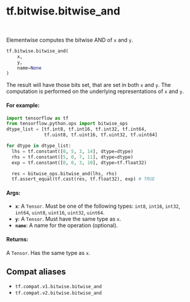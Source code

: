 <div itemscope itemtype="http://developers.google.com/ReferenceObject">
<meta itemprop="name" content="tf.bitwise.bitwise_and" />
<meta itemprop="path" content="Stable" />
</div>

# tf.bitwise.bitwise_and

<!-- Insert buttons and diff -->

<table class="tfo-notebook-buttons tfo-api" align="left">
</table>



Elementwise computes the bitwise AND of `x` and `y`.

``` python
tf.bitwise.bitwise_and(
    x,
    y,
    name=None
)
```



<!-- Placeholder for "Used in" -->

The result will have those bits set, that are set in both `x` and `y`. The
computation is performed on the underlying representations of `x` and `y`.

#### For example:



```python
import tensorflow as tf
from tensorflow.python.ops import bitwise_ops
dtype_list = [tf.int8, tf.int16, tf.int32, tf.int64,
              tf.uint8, tf.uint16, tf.uint32, tf.uint64]

for dtype in dtype_list:
  lhs = tf.constant([0, 5, 3, 14], dtype=dtype)
  rhs = tf.constant([5, 0, 7, 11], dtype=dtype)
  exp = tf.constant([0, 0, 3, 10], dtype=tf.float32)

  res = bitwise_ops.bitwise_and(lhs, rhs)
  tf.assert_equal(tf.cast(res, tf.float32), exp) # TRUE
```

#### Args:


* <b>`x`</b>: A `Tensor`. Must be one of the following types: `int8`, `int16`, `int32`, `int64`, `uint8`, `uint16`, `uint32`, `uint64`.
* <b>`y`</b>: A `Tensor`. Must have the same type as `x`.
* <b>`name`</b>: A name for the operation (optional).


#### Returns:

A `Tensor`. Has the same type as `x`.


## Compat aliases

* `tf.compat.v1.bitwise.bitwise_and`
* `tf.compat.v2.bitwise.bitwise_and`

